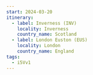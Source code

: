 ```yaml
---
start: 2024-03-20
itinerary:
  - label: Inverness (INV)
    locality: Inverness
    country_name: Scotland
  - label: London Euston (EUS)
    locality: London
    country_name: England
tags:
  - i5Vv1
---
```

